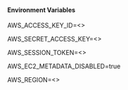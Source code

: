 #### Environment Variables

AWS_ACCESS_KEY_ID=<>

AWS_SECRET_ACCESS_KEY=<>

AWS_SESSION_TOKEN=<>

AWS_EC2_METADATA_DISABLED=true

AWS_REGION=<>



